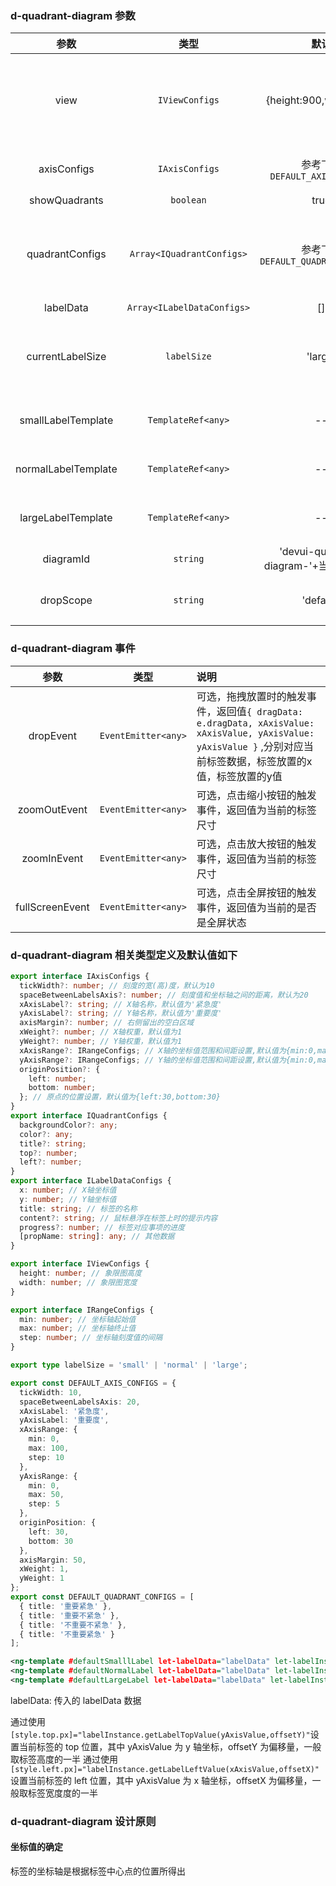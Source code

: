 ### d-quadrant-diagram 参数

|        参数         |            类型            |                  默认                  | 说明                                                                                                                                           |
| :-----------------: | :------------------------: | :------------------------------------: | :--------------------------------------------------------------------------------------------------------------------------------------------- |
|        view         |       `IViewConfigs`       |         {height:900,width:950}         | 可选，指定象限图所占宽高，由于需要计算坐标轴及象限区域，值必须为具体数字，若需要根据容器大小变更，建议使用 document 相关方法计算出实际值后传入 |
|     axisConfigs     |       `IAxisConfigs`       |     参考下方`DEFAULT_AXIS_CONFIGS`     | 可选，设置坐标轴相关属性，具体配置参数意义参考下方`IAxisConfigs`                                                                               |
|    showQuadrants    |         `boolean`          |                  true                  | 可选，是否显示四个象限区域                                                                                                                     |
|   quadrantConfigs   | `Array<IQuadrantConfigs>`  |   参考下方`DEFAULT_QUADRANT_CONFIGS`   | 可选，设置四个象限区域的相关属性，数组中数据的顺序分别代表第一象限、第二象限、第三象限、第四象限，具体配置参数意义参考下方`IQuadrantConfigs`   |
|      labelData      | `Array<ILabelDataConfigs>` |                   []                   | 可选，指定警告提示的样式                                                                                                                       |
|  currentLabelSize   |        `labelSize`         |                'large'                 | 可选，设置当前的标签尺寸，`'small'`表现为点，`'normal'`表现为含有标题的标签，`'large'`表现为含有标题和进度条的标签                             |
| smallLabelTemplate  |     `TemplateRef<any>`     |                   --                   | 可选，自定义`currentLabelSize='small'`时的标签样式                                                                                             |
| normalLabelTemplate |     `TemplateRef<any>`     |                   --                   | 可选，自定义`currentLabelSize='normal'`时的标签样式                                                                                            |
| largeLabelTemplate  |     `TemplateRef<any>`     |                   --                   | 可选，自定义`currentLabelSize='large'`时的标签样式                                                                                             |
|      diagramId      |          `string`          | 'devui-quadrant-diagram-'+当前组件顺序 | 可选，为象限图组件添加 id 属性，用于区分不同实例                                                                                               |
|      dropScope      |          `string`          |               'default'                | 可选， 限制 drop 的位置，必须匹配对应的 dragScope ，详情参考`DragDropAPI`                                                                      |

### d-quadrant-diagram 事件

|      参数       |        类型         | 说明                                                       |
| :-------------: | :-----------------: | :--------------------------------------------------------- |
|    dropEvent    | `EventEmitter<any>` | 可选，拖拽放置时的触发事件，返回值`{ dragData: e.dragData, xAxisValue: xAxisValue, yAxisValue: yAxisValue }` ,分别对应当前标签数据，标签放置的x值，标签放置的y值    |
|  zoomOutEvent   | `EventEmitter<any>` | 可选，点击缩小按钮的触发事件，返回值为当前的标签尺寸       |
|   zoomInEvent   | `EventEmitter<any>` | 可选，点击放大按钮的触发事件，返回值为当前的标签尺寸       |
| fullScreenEvent | `EventEmitter<any>` | 可选，点击全屏按钮的触发事件，返回值为当前的是否是全屏状态 |

### d-quadrant-diagram 相关类型定义及默认值如下

```typescript
export interface IAxisConfigs {
  tickWidth?: number; // 刻度的宽(高)度，默认为10
  spaceBetweenLabelsAxis?: number; // 刻度值和坐标轴之间的距离，默认为20
  xAxisLabel?: string; // X轴名称，默认值为'紧急度'
  yAxisLabel?: string; // Y轴名称，默认值为'重要度'
  axisMargin?: number; // 右侧留出的空白区域
  xWeight?: number; // X轴权重，默认值为1
  yWeight?: number; // Y轴权重，默认值为1
  xAxisRange?: IRangeConfigs; // X轴的坐标值范围和间距设置,默认值为{min:0,max:100,step:10}
  yAxisRange?: IRangeConfigs; // Y轴的坐标值范围和间距设置,默认值为{min:0,max:100,step:10}
  originPosition?: {
    left: number;
    bottom: number;
  }; // 原点的位置设置，默认值为{left:30,bottom:30}
}
export interface IQuadrantConfigs {
  backgroundColor?: any;
  color?: any;
  title?: string;
  top?: number;
  left?: number;
}
export interface ILabelDataConfigs {
  x: number; // X轴坐标值
  y: number; // Y轴坐标值
  title: string; // 标签的名称
  content?: string; // 鼠标悬浮在标签上时的提示内容
  progress?: number; // 标签对应事项的进度
  [propName: string]: any; // 其他数据
}

export interface IViewConfigs {
  height: number; // 象限图高度
  width: number; // 象限图宽度
}

export interface IRangeConfigs {
  min: number; // 坐标轴起始值
  max: number; // 坐标轴终止值
  step: number; // 坐标轴刻度值的间隔
}

export type labelSize = 'small' | 'normal' | 'large';

export const DEFAULT_AXIS_CONFIGS = {
  tickWidth: 10,
  spaceBetweenLabelsAxis: 20,
  xAxisLabel: '紧急度',
  yAxisLabel: '重要度',
  xAxisRange: {
    min: 0,
    max: 100,
    step: 10
  },
  yAxisRange: {
    min: 0,
    max: 50,
    step: 5
  },
  originPosition: {
    left: 30,
    bottom: 30
  },
  axisMargin: 50,
  xWeight: 1,
  yWeight: 1
};
export const DEFAULT_QUADRANT_CONFIGS = [
  { title: '重要紧急' },
  { title: '重要不紧急' },
  { title: '不重要不紧急' },
  { title: '不重要紧急' }
];
```

```xml
<ng-template #defaultSmalllLabel let-labelData="labelData" let-labelInstance=""></ng-template>
<ng-template #defaultNormalLabel let-labelData="labelData" let-labelInstance=""></ng-template>
<ng-template #defaultLargeLabel let-labelData="labelData" let-labelInstance=""></ng-template>
```

labelData: 传入的 labelData 数据

通过使用`[style.top.px]="labelInstance.getLabelTopValue(yAxisValue,offsetY)"`设置当前标签的 top 位置，其中 yAxisValue 为 y 轴坐标，offsetY 为偏移量，一般取标签高度的一半
通过使用`[style.left.px]="labelInstance.getLabelLeftValue(xAxisValue,offsetX)"`设置当前标签的 left 位置，其中 yAxisValue 为 x 轴坐标，offsetX 为偏移量，一般取标签宽度度的一半

### d-quadrant-diagram 设计原则

#### 坐标值的确定

标签的坐标轴是根据标签中心点的位置所得出
